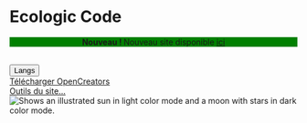 # Ecologic Code

<center style="background-color:green"><b>Nouveau ! </b>Nouveau site disponible <a href="App/Web/EcologicCodeWebSite.html">ici</a></center><br>

<button onclick="location.href='lang.html'">Langs</button><br>
<a href="Root/OpenCreators/OpenCreators.exe">Télécharger OpenCreators</a><br>
<a href="Web/" target="about:">Outils du site...</a>
<picture>
  <source media="(prefers-color-scheme: dark)" srcset="https://user-images.githubusercontent.com/25423296/163456776-7f95b81a-f1ed-45f7-b7ab-8fa810d529fa.png">
  <img alt="Shows an illustrated sun in light color mode and a moon with stars in dark color mode." src="https://user-images.githubusercontent.com/25423296/163456779-a8556205-d0a5-45e2-ac17-42d089e3c3f8.png">
</picture>
